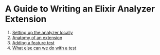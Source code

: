 # A Guide to Writing an Elixir Analyzer Extension

1. [Setting up the analyzer locally][step-1]
2. [Anatomy of an extension][step-2]
3. [Adding a feature test][step-3]
4. [What else can we do with a test][step-4]

[step-1]: ./step-01/step-01.md
[step-2]: ./step-02/step-02.md
[step-3]: ./step-03/step-03.md
[step-4]: ../step-04/step-04.md
